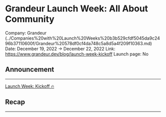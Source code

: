 # Grandeur Launch Week: All About Community

Company: Grandeur (../Companies%20with%20Launch%20Weeks%20b3b529cfdf5045da9c2496b37110600f/Grandeur%20578df0cf4da748c5a8d5a4f209f10363.md)
Date: December 19, 2022 → December 22, 2022
Link: https://www.grandeur.dev/blog/launch-week-kickoff
Launch page: No

## Announcement

---

[Launch Week: Kickoff 🔥](https://www.grandeur.dev/blog/launch-week-kickoff)

## Recap

---